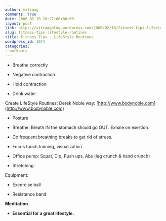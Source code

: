 ```yaml
---
author: vitraag
comments: true
date: 2006-02-10 20:27:00+00:00
layout: post
link: https://vitraagblog.wordpress.com/2006/02/10/fitness-tips-lifestyle-routines/
slug: fitness-tips-lifestyle-routines
title: Fitness Tips - LifeStyle Routines
wordpress_id: 1074
categories:
- workouts
---
```



    
  * Breathe correctly

    
  * Negative contraction

    
  * Hold contraction

    
  * Drink water



Create LifeStyle Routines: Derek Noble way: [http://www.bodynoble.com](http://www.bodynoble.com)




    
  * Posture

    
  * Breathe: Breath IN the stomach should go OUT. Exhale on exertion.

    
  * Do frequent breathing breaks to get rid of stress.

    
  * Focus touch training, visualization

    
  * Office pump: Squat, Dip, Push ups, Abs (leg crunch & hand crunch)

    
  * Stretching:



Equipment:


    
  * Excercise ball

    
  * Resistance band



**Meditation**




    
  * **Essential for a great lifestyle.**


